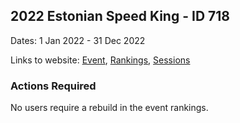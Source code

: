 ## 2022 Estonian Speed King - ID 718

Dates: 1 Jan 2022 - 31 Dec 2022

Links to website: [Event](https://www.gps-icesailing.com/default.aspx?mnu=event&val=718), [Rankings](https://www.gps-icesailing.com/default.aspx?mnu=eventranking&val=718), [Sessions](https://www.gps-icesailing.com/default.aspx?mnu=eventsessions&val=718)

### Actions Required

No users require a rebuild in the event rankings.

